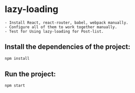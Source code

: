 # lazy-loading
    - Install React, react-router, babel, webpack manually.
    - Configure all of them to work together manually.
    - Test for Using lazy-loading for Post-list.
## Install the dependencies of the project:  
```bash
npm install
```

## Run the project:
```bash
npm start
```
